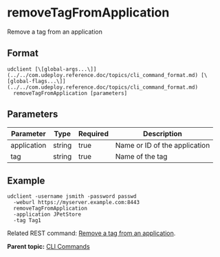 # removeTagFromApplication

Remove a tag from an application

## Format

```
udclient [\[global-args...\]](../../com.udeploy.reference.doc/topics/cli_command_format.md) [\[global-flags...\]](../../com.udeploy.reference.doc/topics/cli_command_format.md)
  removeTagFromApplication [parameters]
```

## Parameters

|Parameter|Type|Required|Description|
|---------|----|--------|-----------|
|application|string|true|Name or ID of the application|
|tag|string|true|Name of the tag|

## Example

```
udclient -username jsmith -password passwd 
  -weburl https://myserver.example.com:8443
  removeTagFromApplication
  -application JPetStore
  -tag Tag1
```

Related REST command: [Remove a tag from an application](rest_cli_application_tag_delete.md).

**Parent topic:** [CLI Commands](../../com.udeploy.reference.doc/topics/cli_commands.md)

